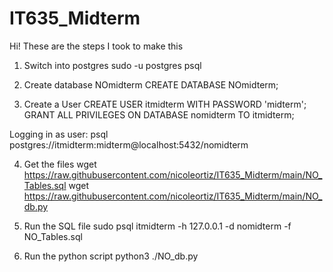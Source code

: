 # IT635_Midterm

Hi! These are the steps I took to make this

1. Switch into postgres
sudo -u postgres psql

2. Create database NOmidterm
CREATE DATABASE NOmidterm;

3. Create a User
CREATE USER itmidterm WITH PASSWORD 'midterm';
GRANT ALL PRIVILEGES ON DATABASE nomidterm TO itmidterm;

Logging in as user:
  psql postgres://itmidterm:midterm@localhost:5432/nomidterm

4. Get the files
wget https://raw.githubusercontent.com/nicoleortiz/IT635_Midterm/main/NO_Tables.sql
wget https://raw.githubusercontent.com/nicoleortiz/IT635_Midterm/main/NO_db.py

5. Run the SQL file
sudo psql itmidterm -h 127.0.0.1 -d nomidterm -f NO_Tables.sql

6. Run the python script
python3 ./NO_db.py
